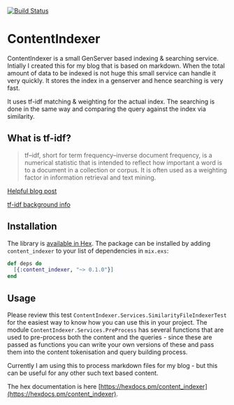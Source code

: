 
[![Build Status](https://semaphoreci.com/api/v1/projects/b0ad4690-622f-4ddb-99b5-21b87047b5cb/1538633/badge.svg)](https://semaphoreci.com/sforkin/content_indexer)

# ContentIndexer

ContentIndexer is a small GenServer based indexing & searching service. Intially I created this for my blog that is based on markdown. When the total amount of data to be indexed is not huge this small service can handle it very quickly. It stores the index in a genserver and hence searching is very fast.

It uses tf-idf matching & weighting for the actual index. The searching is done in the same way and comparing the query against the index via similarity.

## What is tf-idf?
> tf–idf, short for term frequency–inverse document frequency, is a numerical statistic that is intended to reflect how important a word is to a document in a collection or corpus. It is often used as a weighting factor in information retrieval and text mining.

[Helpful blog post](http://stevenloria.com/finding-important-words-in-a-document-using-tf-idf/)

[tf-idf background info](https://en.wikipedia.org/wiki/Tf%E2%80%93idf)

## Installation

The library is [available in Hex](https://hex.pm/docs/publish). The package can be installed
by adding `content_indexer` to your list of dependencies in `mix.exs`:

```elixir
def deps do
  [{:content_indexer, "~> 0.1.0"}]
end
```

## Usage

Please review this test `ContentIndexer.Services.SimilarityFileIndexerTest` for the easiest way to know how you can use this in your project.
The module `ContentIndexer.Services.PreProcess` has several functions that are used to pre-process both the content and the queries - since these
are passed as functions you can write your own versions of these and pass them into the content tokenisation and query building process.

Currently I am using this to process markdown files for my blog - but this can be useful for any other such text based content.

The hex documentation is here [https://hexdocs.pm/content_indexer](https://hexdocs.pm/content_indexer).

